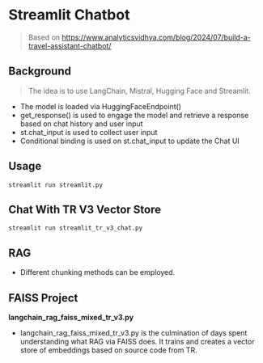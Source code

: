 # Streamlit Chatbot

> Based on https://www.analyticsvidhya.com/blog/2024/07/build-a-travel-assistant-chatbot/

## Background

> The idea is to use LangChain, Mistral, Hugging Face and Streamlit.

- The model is loaded via HuggingFaceEndpoint() 
- get_response() is used to engage the model and retrieve a response based on chat history and user input
- st.chat_input is used to collect user input
- Conditional binding is used on st.chat_input to update the Chat UI

## Usage

```
streamlit run streamlit.py
```

## Chat With TR V3 Vector Store

```
streamlit run streamlit_tr_v3_chat.py
```

## RAG

- Different chunking methods can be employed.

## FAISS Project

**langchain_rag_faiss_mixed_tr_v3.py**

- langchain_rag_faiss_mixed_tr_v3.py is the culmination of days spent understanding what RAG via FAISS does. It trains and creates a vector store of embeddings based on source code from TR.